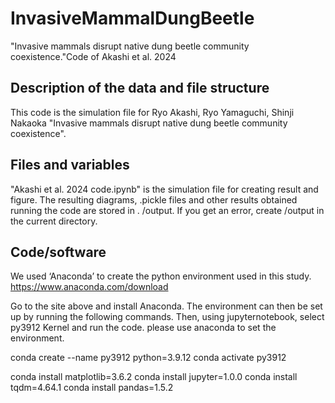 # InvasiveMammalDungBeetle
"Invasive mammals disrupt native dung beetle community coexistence."Code of Akashi et al. 2024 

## Description of the data and file structure

This code is the simulation file for Ryo Akashi, Ryo Yamaguchi, Shinji Nakaoka "Invasive mammals disrupt native dung beetle community coexistence".

## Files and variables

"Akashi et al. 2024 code.ipynb" is the simulation file for creating result and figure.
The resulting diagrams, .pickle files and other results obtained running the code are stored in . /output. If you get an error, create /output in the current directory.

## Code/software

We used ‘Anaconda’ to create the python environment used in this study.
https://www.anaconda.com/download

Go to the site above and install Anaconda.
The environment can then be set up by running the following commands.
Then, using jupyternotebook, select py3912 Kernel and run the code.
please use anaconda to set the environment.

conda create --name py3912 python=3.9.12
conda activate py3912

conda install matplotlib=3.6.2
conda install jupyter=1.0.0
conda install tqdm=4.64.1
conda install pandas=1.5.2

